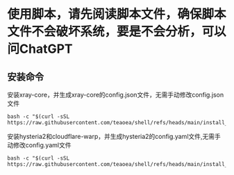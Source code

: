 # 使用脚本，请先阅读脚本文件，确保脚本文件不会破坏系统，要是不会分析，可以问ChatGPT
 
## 安装命令

安装xray-core，并生成xray-core的config.json文件，无需手动修改config.json文件
```shell
bash -c "$(curl -sSL https://raw.githubusercontent.com/teaoea/shell/refs/heads/main/install_xray.sh)"
```
安装hysteria2和cloudflare-warp，并生成hysteria2的config.yaml文件,无需手动修改config.yaml文件
```shell
bash -c "$(curl -sSL https://raw.githubusercontent.com/teaoea/shell/refs/heads/main/install_%20hysteria2_warp.sh)"
```